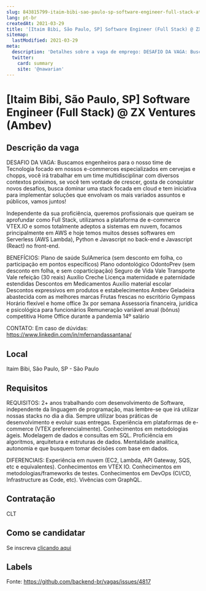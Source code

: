 ```yaml
---
slug: 843815799-itaim-bibi-sao-paulo-sp-software-engineer-full-stack-at-zx-ventures-ambev
lang: pt-br
createdAt: 2021-03-29
title: '[Itaim Bibi, São Paulo, SP] Software Engineer (Full Stack) @ ZX Ventures (Ambev) - Vaga de Emprego'
sitemap:
  lastModified: 2021-03-29
meta:
  description: 'Detalhes sobre a vaga de emprego: DESAFIO DA VAGA: Buscamos engenheiros para o nosso time de Tecnologia focado em nossos e-commerces especializados em cervejas e chopps, você irá trabalhar em um time multidisciplinar com diversos contextos próximos, se você tem vontade de crescer, gosta de conquistar novos desafios, busca dominar uma stack focada em cloud e tem iniciativa para implementar soluções que envolvam os mais variados assuntos e públicos, vamos juntos! Independente da sua proficiência, queremos profissionais que queiram se aprofundar como Full Stack, utilizamos a plataforma de e-commerce VTEX.IO e somos totalmente adeptos a sistemas em nuvem, focamos principalmente em AWS e hoje temos muitos desses softwares em Serverless (AWS Lambda), Python e Javascript no back-end e Javascript (React) no front-end. BENEFÍCIOS: Plano de saúde SulAmerica (sem desconto em folha, co participação em pontos específicos) Plano odontológico OdontoPrev (sem desconto em folha, e sem coparticipação) Seguro de Vida Vale Transporte Vale refeição (30 reais) Auxílio Creche Licença maternidade e paternidade estendidas Descontos em Medicamentos Auxílio material escolar Descontos expressivos em produtos e estabelecimentos Ambev Geladeira abastecida com as melhores marcas Frutas frescas no escritório Gympass Horário flexível e home office 3x por semana Assessoria financeira, jurídica e psicológica para funcionários Remuneração variável anual (bônus) competitiva Home Office durante a pandemia 14º salário CONTATO: Em caso de dúvidas: https://www.linkedin.com/in/mfernandassantana/'
  twitter:
    card: summary
    site: '@nawarian'
---
```


# [Itaim Bibi, São Paulo, SP] Software Engineer (Full Stack) @ ZX Ventures (Ambev)

## Descrição da vaga

DESAFIO DA VAGA:
Buscamos engenheiros para o nosso time de Tecnologia focado em nossos e-commerces especializados em cervejas e chopps, você irá trabalhar em um time multidisciplinar com diversos contextos próximos, se você tem vontade de crescer, gosta de conquistar novos desafios, busca dominar uma stack focada em cloud e tem iniciativa para implementar soluções que envolvam os mais variados assuntos e públicos, vamos juntos!

Independente da sua proficiência, queremos profissionais que queiram se aprofundar como Full Stack, utilizamos a plataforma de e-commerce VTEX.IO e somos totalmente adeptos a sistemas em nuvem, focamos principalmente em AWS e hoje temos muitos desses softwares em Serverless (AWS Lambda), Python e Javascript no back-end e Javascript (React) no front-end.

BENEFÍCIOS:
Plano de saúde SulAmerica (sem desconto em folha, co participação em pontos específicos)
Plano odontológico OdontoPrev (sem desconto em folha, e sem coparticipação)
Seguro de Vida
Vale Transporte
Vale refeição (30 reais)
Auxílio Creche
Licença maternidade e paternidade estendidas
Descontos em Medicamentos
Auxílio material escolar
Descontos expressivos em produtos e estabelecimentos Ambev
Geladeira abastecida com as melhores marcas
Frutas frescas no escritório
Gympass
Horário flexível e home office 3x por semana
Assessoria financeira, jurídica e psicológica para funcionários
Remuneração variável anual (bônus) competitiva
Home Office durante a pandemia
14º salário

CONTATO:
Em caso de dúvidas: https://www.linkedin.com/in/mfernandassantana/

## Local

Itaim Bibi, São Paulo, SP - São Paulo

## Requisitos

REQUISITOS:
2+ anos trabalhando com desenvolvimento de Software, independente da linguagem de programação, mas lembre-se que irá utilizar nossas stacks no dia a dia.
Sempre utilizar boas práticas de desenvolvimento e evoluir suas entregas.
Experiência em plataformas de e-commerce (VTEX preferencialmente).
Conhecimentos em metodologias ágeis.
Modelagem de dados e consultas em SQL.
Proficiência em algoritmos, arquitetura e estruturas de dados.
Mentalidade analítica, autonomia e que busquem tomar decisões com base em dados.

DIFERENCIAIS:
Experiência em nuvem (EC2, Lambda, API Gateway, SQS, etc e equivalentes).
Conhecimentos em VTEX IO.
Conhecimentos em metodologias/frameworks de testes.
Conhecimentos em DevOps (CI/CD, Infrastructure as Code, etc).
Vivências com GraphQL.

## Contratação

CLT

## Como se candidatar

Se inscreva [clicando aqui](https://www.pyjobs.com.br/job/2351)

## Labels



Fonte: https://github.com/backend-br/vagas/issues/4817